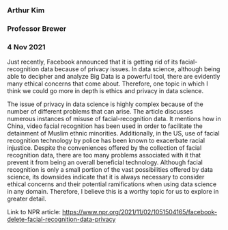 ### Arthur Kim
### Professor Brewer
### 4 Nov 2021

Just recently, Facebook announced that it is getting rid of its facial-recognition data because of privacy issues. In data science, although being able to decipher and analyze Big Data is a powerful tool, there are evidently many ethical concerns that come about.  Therefore, one topic in which I think we could go more in depth is ethics and privacy in data science. 

The issue of privacy in data science is highly complex because of the number of different problems that can arise. The article discusses numerous instances of misuse of facial-recognition data. It mentions how in China, video facial recognition has been used in order to facilitate the detainment of Muslim ethnic minorities. Additionally, in the US, use of facial recognition technology by police has been known to exacerbate racial injustice.  Despite the conveniences offered by the collection of facial recognition data, there are too many problems associated with it that prevent it from being an overall beneficial technology. Although facial recognition is only a small portion of the vast possibilities offered by data science, its downsides indicate that it is always necessary to consider ethical concerns and their potential ramifications when using data science in any domain. Therefore, I believe this is a worthy topic for us to explore in greater detail.  

Link to NPR article: https://www.npr.org/2021/11/02/1051504165/facebook-delete-facial-recognition-data-privacy
